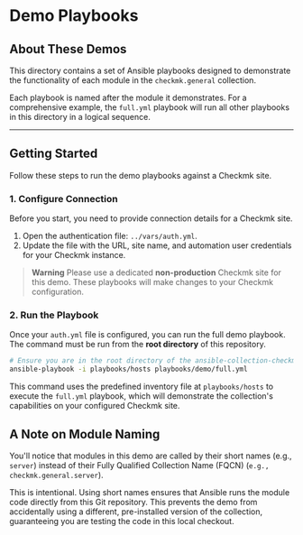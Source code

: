# Demo Playbooks

## About These Demos

This directory contains a set of Ansible playbooks designed to demonstrate the functionality of each module in the `checkmk.general` collection.

Each playbook is named after the module it demonstrates. For a comprehensive example, the `full.yml` playbook will run all other playbooks in this directory in a logical sequence.

-----

## Getting Started

Follow these steps to run the demo playbooks against a Checkmk site.

### 1. Configure Connection

Before you start, you need to provide connection details for a Checkmk site.

1.  Open the authentication file: `../vars/auth.yml`.
2.  Update the file with the URL, site name, and automation user credentials for your Checkmk instance.

> **Warning**
> Please use a dedicated **non-production** Checkmk site for this demo. These playbooks will make changes to your Checkmk configuration.

### 2. Run the Playbook

Once your `auth.yml` file is configured, you can run the full demo playbook. The command must be run from the **root directory** of this repository.

```bash
# Ensure you are in the root directory of the ansible-collection-checkmk.general repository
ansible-playbook -i playbooks/hosts playbooks/demo/full.yml
```

This command uses the predefined inventory file at `playbooks/hosts` to execute the `full.yml` playbook, which will demonstrate the collection's capabilities on your configured Checkmk site.

## A Note on Module Naming

You'll notice that modules in this demo are called by their short names (e.g., `server`) instead of their Fully Qualified Collection Name (FQCN) (`e.g., checkmk.general.server`).

This is intentional. Using short names ensures that Ansible runs the module code directly from this Git repository. This prevents the demo from accidentally using a different, pre-installed version of the collection, guaranteeing you are testing the code in this local checkout.
